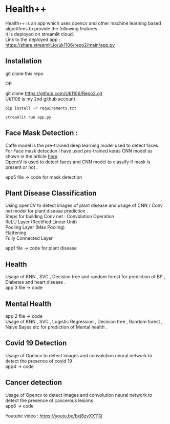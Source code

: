 # Health++

Health++ is an app which uses opencv and other machine learning based algorithms to provide the following features .<br>
It is deployed on streamlit cloud.<br>
Link to the deployed app : https://share.streamlit.io/uk1106/repo2/main/app.py

## Installation 

git clone this repo 

OR

git clone https://github.com/Uk1106/Repo2.git <br>
Uk1106 is my 2nd github account .

```pip install -r requirements.txt```

```streamlit run app.py```


## Face Mask Detection :
Caffe model is the pre-trained deep learning model used to detect faces.<br>
For Face mask detection I have used pre-trained keras CNN model as shown in the article [here](https://pyimagesearch.com/2020/05/04/covid-19-face-mask-detector-with-opencv-keras-tensorflow-and-deep-learning/).
<br>OpencV is used to detect faces and CNN model to classify if mask  is present or not .

app5 file -> code for mask detection 

## Plant Disease Classification 
Using openCV to detect images of plant disease and usage of CNN / Conv net model for plant disease prediction .<br>
Steps for building Conv net :
Convolution Operation<br>
ReLU Layer (Rectified Linear Unit)<br>
Pooling Layer (Max Pooling)<br>
Flattening<br>
Fully Connected Layer<br>

app1 file -> code for plant disease 


## Health 
Usage of KNN , SVC , Decision tree and random forest for prediction of BP , Diabetes and heart disease . <br>
 app 3 file  -> code 
 
 ## Mental Health
 
 app 2 file -> code <br>
 Usage of KNN , SVC , Logistic Regression , Decision tree , Random forest , Naive Bayes etc for prediction of Mental health .<br>
 
 ## Covid 19 Detection 
 
 Usage of Opencv to detect images and convolution neural network to detect the presence of covid 19 .<br>
 app4 -> code
 
 ## Cancer detection 
 
  Usage of Opencv to detect images and convolution neural network to detect the presence of cancerous lesions .<br>
 app6 -> code
 
 
 Youtube video : https://youtu.be/bxj8zvXX11Q
 





